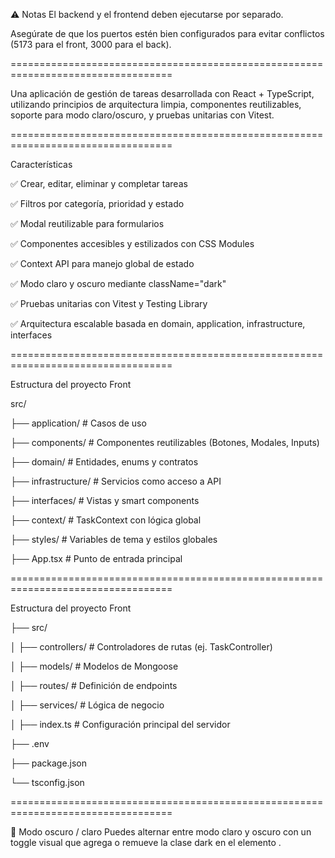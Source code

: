 ⚠️ Notas
El backend y el frontend deben ejecutarse por separado.

Asegúrate de que los puertos estén bien configurados para evitar conflictos (5173 para el front, 3000 para el back).

==================================================================================

Una aplicación de gestión de tareas desarrollada con React + TypeScript, 
utilizando principios de arquitectura limpia, 
componentes reutilizables, 
soporte para modo claro/oscuro, 
y pruebas unitarias con Vitest.

==================================================================================

Características

✅ Crear, editar, eliminar y completar tareas

✅ Filtros por categoría, prioridad y estado

✅ Modal reutilizable para formularios

✅ Componentes accesibles y estilizados con CSS Modules

✅ Context API para manejo global de estado

✅ Modo claro y oscuro mediante className="dark"

✅ Pruebas unitarias con Vitest y Testing Library

✅ Arquitectura escalable basada en domain, application, infrastructure, interfaces

==================================================================================

Estructura del proyecto Front

src/

├── application/        # Casos de uso

├── components/         # Componentes reutilizables (Botones, Modales, Inputs)

├── domain/             # Entidades, enums y contratos

├── infrastructure/     # Servicios como acceso a API

├── interfaces/         # Vistas y smart components

├── context/            # TaskContext con lógica global

├── styles/             # Variables de tema y estilos globales

├── App.tsx             # Punto de entrada principal

==================================================================================

Estructura del proyecto Front

├── src/

│   ├── controllers/        # Controladores de rutas (ej. TaskController)

│   ├── models/             # Modelos de Mongoose

│   ├── routes/             # Definición de endpoints

│   ├── services/           # Lógica de negocio

│   ├── index.ts            # Configuración principal del servidor

├── .env

├── package.json

└── tsconfig.json

==================================================================================

🌙 Modo oscuro / claro
Puedes alternar entre modo claro y oscuro con un toggle visual que agrega o remueve la clase dark en el elemento <html>.
